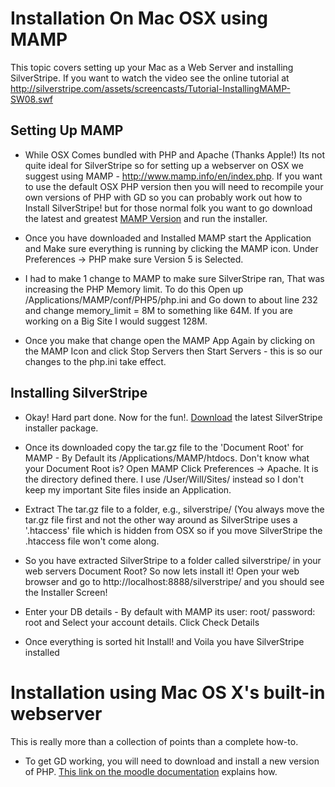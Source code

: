 # Installation On Mac OSX using MAMP

This topic covers setting up your Mac as a Web Server and installing SilverStripe. If you want to watch the video see the online tutorial at http://silverstripe.com/assets/screencasts/Tutorial-InstallingMAMP-SW08.swf

## Setting Up MAMP

 

*  While OSX Comes bundled with PHP and Apache (Thanks Apple!) Its not quite ideal for SilverStripe so for setting up a webserver on OSX we suggest using MAMP - http://www.mamp.info/en/index.php. If you want to use the default OSX PHP version then you will need to recompile your own versions of PHP with GD so you can probably work out how to Install SilverStripe! but for those normal folk you want to go download the latest and greatest [MAMP Version](http://www.mamp.info/en/download.html) and run the installer.

*  Once you have downloaded and Installed MAMP start the Application and Make sure everything is running by clicking the MAMP icon. Under Preferences -> PHP make sure Version 5 is Selected.

*  I had to make 1 change to MAMP to make sure SilverStripe ran, That was increasing the PHP Memory limit. To do this Open up /Applications/MAMP/conf/PHP5/php.ini and Go down to about line 232 and change memory_limit = 8M to something like 64M. If you are working on a Big Site I would suggest 128M.

*  Once you make that change open the MAMP App Again by clicking on the MAMP Icon and click Stop Servers then Start Servers - this is so our changes to the php.ini take effect.
## Installing SilverStripe

*  Okay! Hard part done. Now for the fun!. [Download](http://silverstripe.org/download) the latest SilverStripe installer package.
 

*  Once its downloaded copy the tar.gz file to the 'Document Root' for MAMP - By Default its /Applications/MAMP/htdocs. Don't know what your Document Root is? Open MAMP Click Preferences -> Apache. It is the directory defined there. I use /User/Will/Sites/ instead so I don't keep my important Site files inside an Application. 

*  Extract The tar.gz file to a folder, e.g., silverstripe/ (You always move the tar.gz file first and not the other way around as SilverStripe uses a '.htaccess' file which is hidden from OSX so if you move SilverStripe the .htaccess file won't come along.

*  So you have extracted SilverStripe to a folder called silverstripe/ in your web servers Document Root? So now lets install it! Open your web browser and go to http://localhost:8888/silverstripe/ and you should see the Installer Screen!

*  Enter your DB details - By default with MAMP its user: root/ password: root and Select your account details. Click Check Details

*  Once everything is sorted hit Install! and Voila you have SilverStripe installed 

# Installation using Mac OS X's built-in webserver

This is really more than a collection of points than a complete how-to.

*  To get GD working, you will need to download and install a new version of PHP.  [This link on the moodle documentation](http://docs.moodle.org/en/Step_by_Step_Installation_on_a_Mac_OS_X_10.5_Server#Install_the_GD_Library_on_the_Mac_OS_X_10.5_Server) explains how.
